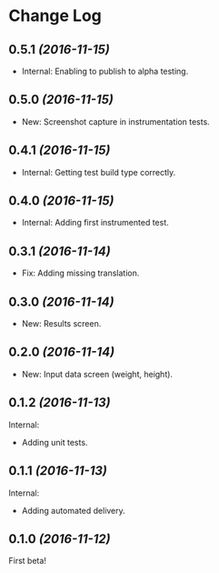 Change Log
==========

0.5.1 *(2016-11-15)*
--------------------

 * Internal: Enabling to publish to alpha testing.

0.5.0 *(2016-11-15)*
--------------------

 * New: Screenshot capture in instrumentation tests.

0.4.1 *(2016-11-15)*
--------------------

 * Internal: Getting test build type correctly.

0.4.0 *(2016-11-15)*
--------------------

 * Internal: Adding first instrumented test.

0.3.1 *(2016-11-14)*
--------------------

 * Fix: Adding missing translation.

0.3.0 *(2016-11-14)*
--------------------

 * New: Results screen.

0.2.0 *(2016-11-14)*
--------------------

 * New: Input data screen (weight, height).

0.1.2 *(2016-11-13)*
--------------------

Internal:

 * Adding unit tests.

0.1.1 *(2016-11-13)*
--------------------

Internal:

 * Adding automated delivery.

0.1.0 *(2016-11-12)*
--------------------

First beta!